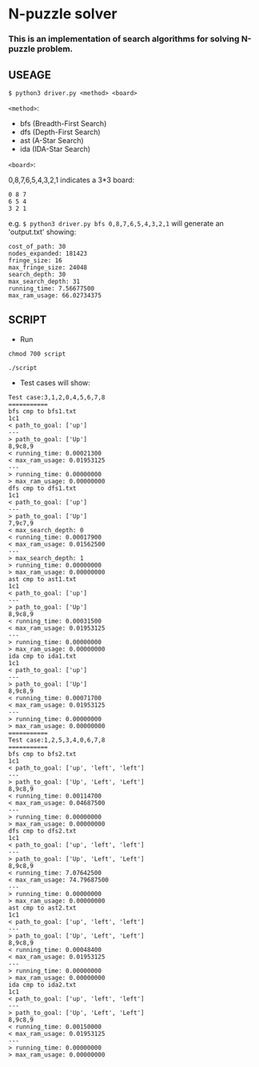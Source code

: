 # N-puzzle solver

### This is an implementation of search algorithms for solving N-puzzle problem.


## USEAGE

```$ python3 driver.py <method> <board>```

```<method>```:
* bfs (Breadth-First Search) 
* dfs (Depth-First Search) 
* ast (A-Star Search)
* ida (IDA-Star Search)

```<board>```:

0,8,7,6,5,4,3,2,1 indicates a 3*3 board:
```
0 8 7
6 5 4
3 2 1
```

e.g. ```$ python3 driver.py bfs 0,8,7,6,5,4,3,2,1``` will generate an 'output.txt' showing:

```path_to_goal: ['down', 'right', 'down', 'right', 'up', 'up', 'left', 'down', 'down', 'right', 'up', 'up', 'left', 'down', 'down', 'left', 'up', 'up', 'right', 'down', 'down', 'left', 'up', 'right', 'down', 'right', 'up', 'left', 'up', 'left']
cost_of_path: 30
nodes_expanded: 181423
fringe_size: 16
max_fringe_size: 24048
search_depth: 30
max_search_depth: 31
running_time: 7.56677500
max_ram_usage: 66.02734375
```


## SCRIPT

* Run

```chmod 700 script```

```./script```

* Test cases will show:

```===========
Test case:3,1,2,0,4,5,6,7,8
===========
bfs cmp to bfs1.txt
1c1
< path_to_goal: ['up']
---
> path_to_goal: ['Up']
8,9c8,9
< running_time: 0.00021300
< max_ram_usage: 0.01953125
---
> running_time: 0.00000000
> max_ram_usage: 0.00000000
dfs cmp to dfs1.txt
1c1
< path_to_goal: ['up']
---
> path_to_goal: ['Up']
7,9c7,9
< max_search_depth: 0
< running_time: 0.00017900
< max_ram_usage: 0.01562500
---
> max_search_depth: 1
> running_time: 0.00000000
> max_ram_usage: 0.00000000
ast cmp to ast1.txt
1c1
< path_to_goal: ['up']
---
> path_to_goal: ['Up']
8,9c8,9
< running_time: 0.00031500
< max_ram_usage: 0.01953125
---
> running_time: 0.00000000
> max_ram_usage: 0.00000000
ida cmp to ida1.txt
1c1
< path_to_goal: ['up']
---
> path_to_goal: ['Up']
8,9c8,9
< running_time: 0.00071700
< max_ram_usage: 0.01953125
---
> running_time: 0.00000000
> max_ram_usage: 0.00000000
===========
Test case:1,2,5,3,4,0,6,7,8
===========
bfs cmp to bfs2.txt
1c1
< path_to_goal: ['up', 'left', 'left']
---
> path_to_goal: ['Up', 'Left', 'Left']
8,9c8,9
< running_time: 0.00114700
< max_ram_usage: 0.04687500
---
> running_time: 0.00000000
> max_ram_usage: 0.00000000
dfs cmp to dfs2.txt
1c1
< path_to_goal: ['up', 'left', 'left']
---
> path_to_goal: ['Up', 'Left', 'Left']
8,9c8,9
< running_time: 7.07642500
< max_ram_usage: 74.79687500
---
> running_time: 0.00000000
> max_ram_usage: 0.00000000
ast cmp to ast2.txt
1c1
< path_to_goal: ['up', 'left', 'left']
---
> path_to_goal: ['Up', 'Left', 'Left']
8,9c8,9
< running_time: 0.00048400
< max_ram_usage: 0.01953125
---
> running_time: 0.00000000
> max_ram_usage: 0.00000000
ida cmp to ida2.txt
1c1
< path_to_goal: ['up', 'left', 'left']
---
> path_to_goal: ['Up', 'Left', 'Left']
8,9c8,9
< running_time: 0.00150000
< max_ram_usage: 0.01953125
---
> running_time: 0.00000000
> max_ram_usage: 0.00000000
```